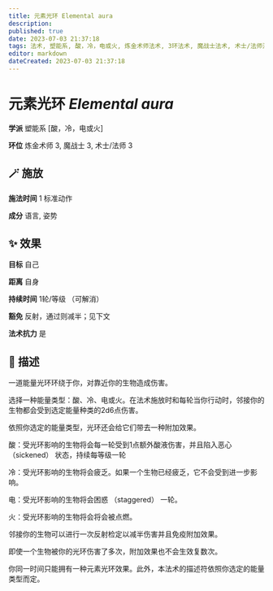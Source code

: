 ```yaml
---
title: 元素光环 Elemental aura
description: 
published: true
date: 2023-07-03 21:37:18
tags: 法术, 塑能系, 酸，冷，电或火, 炼金术师法术, 3环法术, 魔战士法术, 术士/法师法术
editor: markdown
dateCreated: 2023-07-03 21:37:18
---
```


# **元素光环** *Elemental aura*

**学派** 塑能系 \[酸，冷，电或火\] 

**环位** 炼金术师 3, 魔战士 3, 术士/法师 3

## 🪄 施放

**施法时间** 1 标准动作

**成分** 语言, 姿势

## ✨ 效果 

**目标** 自己 

**距离** 自身  

**持续时间** 1轮/等级 （可解消） 

**豁免** 反射，通过则减半；见下文

**法术抗力** 是

## 📖 描述

一道能量光环环绕于你，对靠近你的生物造成伤害。

选择一种能量类型：酸、冷、电或火。在法术施放时和每轮当你行动时，邻接你的生物都会受到选定能量种类的2d6点伤害。

依照你选定的能量类型，光环还会给它们带去一种附加效果。

酸：受光环影响的生物将会每一轮受到1点额外酸液伤害，并且陷入恶心 （sickened） 状态，持续每等级一轮

冷：受光环影响的生物将会疲乏。如果一个生物已经疲乏，它不会受到进一步影响。

电：受光环影响的生物将会困惑 （staggered） 一轮。

火：受光环影响的生物将会将会被点燃。

邻接你的生物可以进行一次反射检定以减半伤害并且免疫附加效果。

即使一个生物被你的光环伤害了多次，附加效果也不会生效复数次。

你同一时间只能拥有一种元素光环效果。此外，本法术的描述符依照你选定的能量类型而定。
    